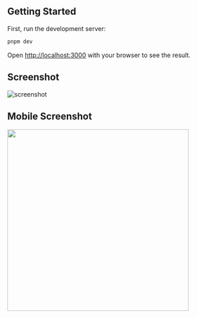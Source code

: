 ## Getting Started

First, run the development server:

```bash
pnpm dev
```

Open [http://localhost:3000](http://localhost:3000) with your browser to see the result.

## Screenshot

![screenshot](./screenshot.png)

## Mobile Screenshot

<img src="./screenshot-mobile.png" width="412">
